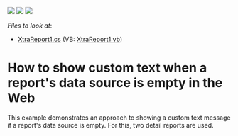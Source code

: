 <!-- default badges list -->
![](https://img.shields.io/endpoint?url=https://codecentral.devexpress.com/api/v1/VersionRange/128603374/13.2.5%2B)
[![](https://img.shields.io/badge/Open_in_DevExpress_Support_Center-FF7200?style=flat-square&logo=DevExpress&logoColor=white)](https://supportcenter.devexpress.com/ticket/details/E518)
[![](https://img.shields.io/badge/📖_How_to_use_DevExpress_Examples-e9f6fc?style=flat-square)](https://docs.devexpress.com/GeneralInformation/403183)
<!-- default badges end -->
<!-- default file list -->
*Files to look at*:

* [XtraReport1.cs](./CS/XtraReport1.cs) (VB: [XtraReport1.vb](./VB/XtraReport1.vb))
<!-- default file list end -->
# How to show custom text when a report's data source is empty in the Web


<p>This example demonstrates an approach to showing a custom text message if a report's data source is empty. For this, two detail reports are used.</p>

<br/>


